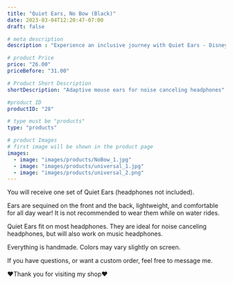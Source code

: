 ```yaml
---
title: "Quiet Ears, No Bow (Black)"
date: 2023-03-04T12:20:47-07:00
draft: false

# meta description
description : "Experience an inclusive journey with Quiet Ears - Disney Ears for noise-canceling headphones. Handcrafted and customizable, our high-quality ears create a comfortable and magical sensory experience for individuals with sensory disorders. Enhance your favorite Disney moments while providing noise reduction and personalized style. Discover the perfect blend of Disney magic and inclusivity today."

# product Price
price: "26.00"
priceBefore: "31.00"

# Product Short Description
shortDescription: "Adaptive mouse ears for noise canceling headphones"

#product ID
productID: "28"

# type must be "products"
type: "products"

# product Images
# first image will be shown in the product page
images:
  - image: "images/products/NoBow_1.jpg"
  - image: "images/products/universal_1.jpg"
  - image: "images/products/universal_2.png"
---
```


You will receive one set of Quiet Ears (headphones not included).

Ears are sequined on the front and the back, lightweight, and comfortable for all day wear! It is not recommended to wear them while on water rides.

Quiet Ears fit on most headphones. They are ideal for noise canceling headphones, but will also work on music headphones.

Everything is handmade. Colors may vary slightly on screen.

If you have questions, or want a custom order, feel free to message me.

❤Thank you for visiting my shop❤
